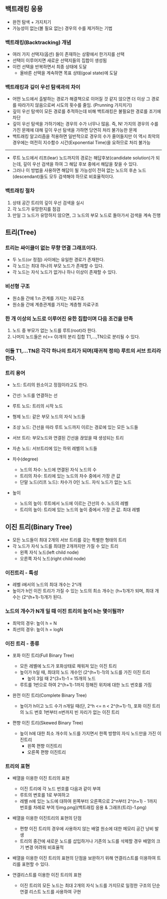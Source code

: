 ## 백트래킹 응용
- 완전 탐색 + 가지치기
- 가능성이 없는(볼 필요 없는) 경우의 수를 제거하는 기법

### 백트래킹(Backtracking) 개념
- 여러 가지 선택지(옵션) 들이 존재하는 상황에서 한가지를 선택
- 선택이 이루어지면 새로운 선택지들의 집합이 생성됨
- 이런 선택을 반복하면서 최종 상태에 도달
    - 올바른 선택을 계속하면 목표 상태(goal state)에 도달
    
### 백트래킹과 깊이 우선 탐색과의 차이
- 어떤 노드에서 출발하는 경로가 해결책으로 이어질 것 같지 않으면 더 이상 그 경로를 따라가지
않음으로써 시도의 횟수를 줄임. (Prunning 가지치기)
- 깊이 우선 탐색이 모든 경로를 추적하는데 비해 백트래킹은 불필요한 경로를 조기에 차단
- 깊이 우선 탐색을 가하기에는 경우의 수가 너무나 많음. 즉, N! 가지의 경우의 수를 가진 문제에
대해 깊이 우선 탐색을 가하면 당연히 처리 불가능한 문제
- 백트래킹 알고리즘을 적용하면 일반적으로 경우의 수가 줄어들지만 이 역시 최악의 경우에는
여전히 지수함수 시간(Exponential Time)을 요하므로 처리 불가능
  
---
- 루트 노드에서 리프(lear) 노드까지의 경로는 해답후보(candidate solution)가 되는데, 깊이 우선 검색을 하여 그 해답 후보 중에서 해답을 찾을 수 있다.
- 그러나 이 방법을 사용하면 해답이 될 가능성이 전혀 없는 노드의 후손 노드(descendant)들도 모두 검색해야 하므로 비효율적이다.

### 백트래킹 절차
1. 상태 공간 트리의 깊이 우선 검색을 실시
2. 각 노드가 유망한지를 점검
3. 만일 그 노드가 유망하지 않으면, 그 노드의 부모 노드로 돌아가서 검색을 계속 진행

## 트리(Tree)
### 트리는 싸이클이 없는 무향 연결 그래프이다.
- 두 노드(or 정점) 사이에는 유일한 경로가 존재한다.
- 각 노드는 최대 하나의 부모 노드가 존재할 수 있다.
- 각 노드는 자식 노드가 없거나 하나 이상이 존재할 수 있다.

### 비선형 구조
- 원소들 간에 1:n 관계를 가지는 자료구조
- 원소들 간에 계층관계를 가지는 계층형 자료구조

### 한 개 이상의 노드로 이루어진 유한 집합이며 다음 조건을 만족
1. 노드 중 부모가 없는 노드를 루트(root)라 한다.
2. 나머지 노드들은 n(>= 0)개의 분리 집합 T1,...,TN으로 분리될 수 있다.
### 이들 T1,...TN은 각각 하나의 트리가 되며(재귀적 정의) 루트의 서브 트리라 한다.

### 트리 용어
- 노드: 트리의 원소이고 정점이라고도 한다.
- 간선: 노드를 연결하는 선
- 루트 노드: 트리의 시작 노드
- 형제 노드: 같은 부모 노드의 자식 노드들
- 조상 노드: 간선을 따라 루트 노드까지 이르는 경로에 있는 모든 노드들
- 서브 트리: 부모노드와 연결된 간선을 끊었을 때 생성되는 트리
- 자손 노드: 서브트리에 있는 하위 레벨의 노드들

- 차수(degree)
    - 노드의 차수: 노드에 연결된 자식 노드의 수
    - 트리의 차수: 트리에 있는 노드의 차수 중에서 가장 큰 값
    - 단말 노드(리프 노드): 차수가 0인 노드. 자식 노드가 없는 노드
    
- 높이
    - 노드의 높이: 루트에서 노드에 이르는 간선의 수. 노드의 레벨
    - 트리의 높이: 트리에 있는 노드의 높이 중에서 가장 큰 값. 최대 레벨
    
## 이진 트리(Binary Tree)
- 모든 노드들이 최대 2개의 서브 트리를 갖는 특별한 형태의 트리
- 각 노드가 자식 노드를 최대한 2개까지만 가질 수 있는 트리
    - 왼쪽 자식 노드(left child node)
    - 오른쪽 자식 노드(right child node)
    
### 이진트리 - 특성
- 레벨 i에서의 노드의 최대 개수는 2^i개
- 높이가 h인 이진 트리가 가질 수 있는 노드의 최소 개수는 (h+1)개가 되며, 최대 개수는 (2^(h+1)-1)개가 된다.

### 노드의 개수가 N개 일 때 이진 트리의 높이 h는 몇이될까?
- 최악의 경우: 높이 h = N
- 최선의 경우: 높이 h = logN

### 이진 트리 - 종류
- 포화 이진 트리(Full Binary Tree)
    - 모든 레벨에 노드가 포화상태로 채워져 있는 이진 트리
    - 높이가 h일 때, 최대의 노드 개수인 (2^(h+1)-1)의 노드를 가진 이진 트리
        - 높이 3일 때 2^(3+1)-1 = 15개의 노드
    - 루트를 1번으로 하여 2^(h+1)-1까지 정해진 위치에 대한 노드 번호를 가짐
    
- 완전 이진 트리(Complete Binary Tree)
    - 높이가 h이고 노드 수가 n개일 때(단, 2^h <= n < 2^(h+1)-1), 포화 이진 트리의 노드 번호 1번부터 n번까지 빈 자리가 없는 이진 트리

- 편향 이진 트리(Skewed Binary Tree)
    - 높이 h에 대한 최소 개수의 노드를 가지면서 한쪽 방향의 자식 노드만을 가진 이진트리
        - 왼쪽 편향 이진트리
        - 오른쪽 편향 이진트리
    
### 트리의 표현
- 배열을 이용한 이진 트리의 표현
    - 이진 트리에 각 노드 번호를 다음과 같이 부여
    - 루트의 변호를 1로 부여하고
    - 레벨 n에 있는 노드에 대하여 왼쪽부터 오른쪽으로 2^n부터 2^(n+1) - 1까지 번호를 차례로 부여
        ![img.png](백트래킹 응용 & 그래프(트리)-1.png)
      
- 배열을 이용한 이진트리의 표현의 단점
    - 편향 이진 트리의 경우에 사용하지 않는 배열 원소에 대한 메모리 공간 낭비 발생
    - 트리의 중간에 새로운 노드를 삽입하거나 기존의 노드를 삭제할 경우 배열의 크기 변경 어려워 비효율적
    
- 배열을 이용한 이진 트리의 표현의 단점을 보완하기 위해 연결리스트를 이용하여 트리를 표현할 수 있다.
- 연결리스트를 이용한 이진 트리의 표현
    - 이진 트리의 모든 노드는 최대 2개의 자식 노드를 가지므로 일정한 구조의 단순 연결 리스트 노드를 사용하여 구현
    